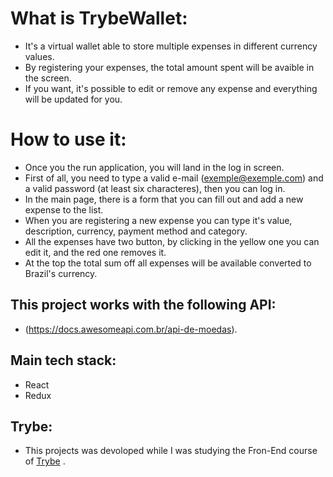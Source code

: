# What is TrybeWallet:

- It's a virtual wallet able to store multiple expenses in different currency values.
- By registering your expenses, the total amount spent will be avaible in the screen.
- If you want, it's possible to edit or remove any expense and everything will be updated for you.

# How to use it:

- Once you the run application, you will land in the log in screen.
- First of all, you need to type a valid e-mail (exemple@exemple.com) and a valid password (at least six characteres), then you can log in.
- In the main page, there is a form that you can fill out and add a new expense to the list.
- When you are registering a new expense you can type it's value, description, currency, payment method and category.
- All the expenses have two button, by clicking in the yellow one you can edit it, and the red one removes it.
- At the top the total sum off all expenses will be available converted to Brazil's currency.

## This project works with the following API:

- (https://docs.awesomeapi.com.br/api-de-moedas).

## Main tech stack:

- React
- Redux

## Trybe:

- This projects was devoloped while I was studying the Fron-End course of [Trybe](https://www.betrybe.com/) .
